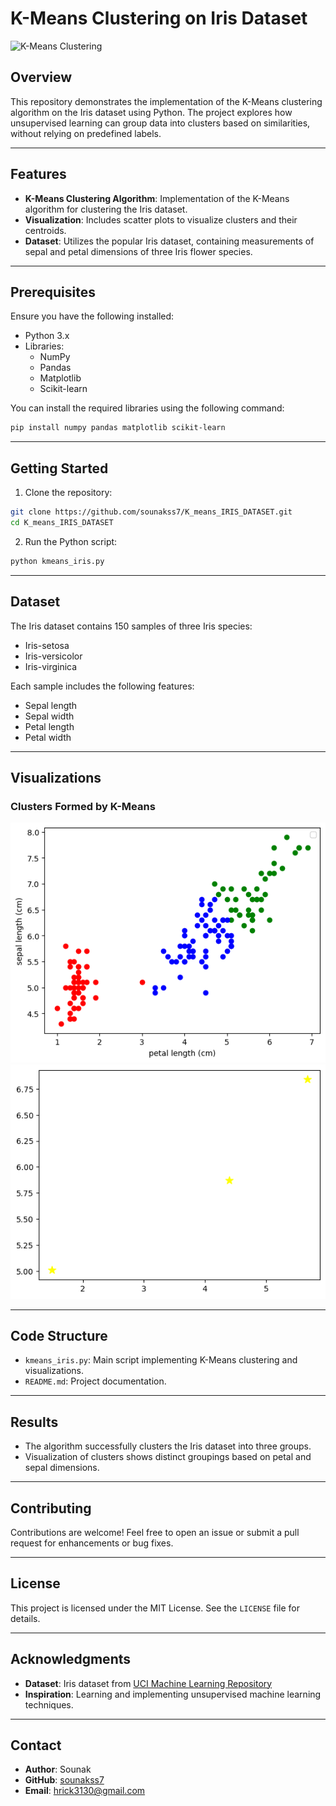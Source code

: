 # K-Means Clustering on Iris Dataset

![K-Means Clustering](https://upload.wikimedia.org/wikipedia/commons/thumb/e/ea/K-means_convergence.gif/300px-K-means_convergence.gif)

## Overview

This repository demonstrates the implementation of the K-Means clustering algorithm on the Iris dataset using Python. The project explores how unsupervised learning can group data into clusters based on similarities, without relying on predefined labels.

---

## Features

- **K-Means Clustering Algorithm**: Implementation of the K-Means algorithm for clustering the Iris dataset.
- **Visualization**: Includes scatter plots to visualize clusters and their centroids.
- **Dataset**: Utilizes the popular Iris dataset, containing measurements of sepal and petal dimensions of three Iris flower species.

---

## Prerequisites

Ensure you have the following installed:

- Python 3.x
- Libraries: 
  - NumPy
  - Pandas
  - Matplotlib
  - Scikit-learn

You can install the required libraries using the following command:

```bash
pip install numpy pandas matplotlib scikit-learn
```

---

## Getting Started

1. Clone the repository:

```bash
git clone https://github.com/sounakss7/K_means_IRIS_DATASET.git
cd K_means_IRIS_DATASET
```

2. Run the Python script:

```bash
python kmeans_iris.py
```

---

## Dataset

The Iris dataset contains 150 samples of three Iris species:

- Iris-setosa
- Iris-versicolor
- Iris-virginica

Each sample includes the following features:

- Sepal length
- Sepal width
- Petal length
- Petal width

---

## Visualizations
### Clusters Formed by K-Means
![Clusters Formed](output1.png)
![Clusters_Centers](output.png)

---

## Code Structure

- `kmeans_iris.py`: Main script implementing K-Means clustering and visualizations.
- `README.md`: Project documentation.

---

## Results

- The algorithm successfully clusters the Iris dataset into three groups.
- Visualization of clusters shows distinct groupings based on petal and sepal dimensions.

---

## Contributing

Contributions are welcome! Feel free to open an issue or submit a pull request for enhancements or bug fixes.

---

## License

This project is licensed under the MIT License. See the `LICENSE` file for details.

---

## Acknowledgments

- **Dataset**: Iris dataset from [UCI Machine Learning Repository](https://archive.ics.uci.edu/ml/datasets/iris)
- **Inspiration**: Learning and implementing unsupervised machine learning techniques.

---

## Contact

- **Author**: Sounak
- **GitHub**: [sounakss7](https://github.com/sounakss7)
- **Email**: [hrick3130@gmail.com](hrick3130@gamil.com)
